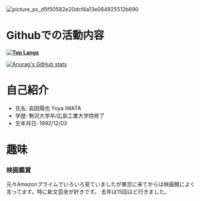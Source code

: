 ![picture_pc_d5f50582e20dcf4a13e064925512b690](https://user-images.githubusercontent.com/28820628/152374088-ba365f12-b28f-4e44-97a1-82b54ca2c4e0.jpg)


# Githubでの活動内容
**[![Top Langs](https://github-readme-stats.vercel.app/api/top-langs/?username=YoIwata
)](https://github.com/anuraghazra/github-readme-stats)**


[![Anurag's GitHub stats](https://github-readme-stats.vercel.app/api?username=YoIwata&theme=onedark&show_icons=true)](https://github.com/anuraghazra/github-readme-stats)

# 自己紹介
- 氏名: 岩田陽也 Yoya IWATA
- 学歴: 駒沢大学卒/広島工業大学院修了
- 生年月日: 1992/12/03

# 趣味
### 映画鑑賞
元々Amazonプライムでいろいろ見ていましたが東京に来てからは映画館によく言ってます。特に新文芸坐が好きです。
去年は15回ほど行きました。
